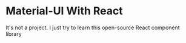 # Material-UI With React

It's not a project. I just try to learn this open-source React component library
